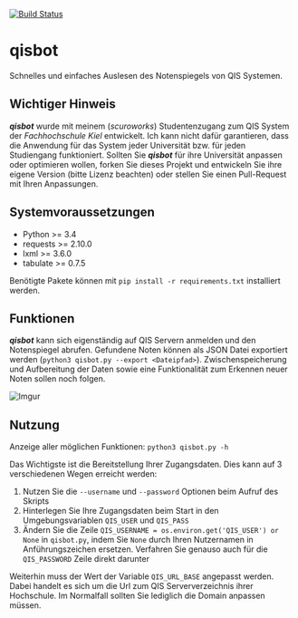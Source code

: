 [![Build Status](https://travis-ci.com/scuroworks/qisbot.svg?token=24qz67tadxUHqtNZeoJu&branch=develop)](https://travis-ci.com/scuroworks/qisbot)

# qisbot
Schnelles und einfaches Auslesen des Notenspiegels von QIS Systemen.

## Wichtiger Hinweis
***qisbot*** wurde mit meinem (*scuroworks*) Studentenzugang zum QIS System der *Fachhochschule Kiel* entwickelt.
Ich kann nicht dafür garantieren, dass die Anwendung für das System jeder Universität bzw. für jeden Studiengang funktioniert. Sollten Sie ***qisbot*** für ihre Universität anpassen oder optimieren wollen, forken Sie dieses Projekt und entwickeln Sie ihre eigene Version (bitte Lizenz beachten) oder stellen Sie einen Pull-Request mit Ihren Anpassungen.

## Systemvoraussetzungen
- Python >= 3.4
- requests >= 2.10.0
- lxml >= 3.6.0
- tabulate >= 0.7.5

Benötigte Pakete können mit `pip install -r requirements.txt` installiert werden.

## Funktionen
***qisbot*** kann sich eigenständig auf QIS Servern anmelden und den Notenspiegel abrufen.
Gefundene Noten können als JSON Datei exportiert werden (`python3 qisbot.py --export <Dateipfad>`).
Zwischenspeicherung und Aufbereitung der Daten sowie eine Funktionalität zum Erkennen neuer Noten sollen noch folgen.

![Imgur](http://i.imgur.com/98eypwL.png)

## Nutzung
Anzeige aller möglichen Funktionen: `python3 qisbot.py -h`

Das Wichtigste ist die Bereitstellung Ihrer Zugangsdaten. Dies kann auf 3 verschiedenen Wegen erreicht werden:

1. Nutzen Sie die `--username` und `--password` Optionen beim Aufruf des Skripts
2. Hinterlegen Sie Ihre Zugangsdaten beim Start in den Umgebungsvariablen `QIS_USER` und `QIS_PASS`
3. Ändern Sie die Zeile `QIS_USERNAME = os.environ.get('QIS_USER') or None` in `qisbot.py`, indem Sie `None` durch Ihren Nutzernamen in Anführungszeichen ersetzen. Verfahren Sie genauso auch für die `QIS_PASSWORD` Zeile direkt darunter

Weiterhin muss der Wert der Variable `QIS_URL_BASE` angepasst werden. Dabei handelt es sich um die Url zum QIS Serververzeichnis ihrer Hochschule. Im Normalfall sollten Sie lediglich die Domain anpassen müssen.
